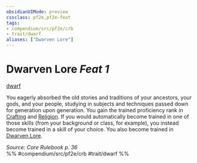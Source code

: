 ```yaml
---
obsidianUIMode: preview
cssclass: pf2e,pf2e-feat
tags:
- compendium/src/pf2e/crb
- trait/dwarf
aliases: ["Dwarven Lore"]
---
```

# Dwarven Lore  *Feat 1*  
[dwarf](../../Rules/traits/dwarf.md)  


You eagerly absorbed the old stories and traditions of your ancestors, your gods, and your people, studying in subjects and techniques passed down for generation upon generation. You gain the trained proficiency rank in [Crafting](../skills.md#Crafting) and [Religion](../skills.md#Religion). If you would automatically become trained in one of those skills (from your background or class, for example), you instead become trained in a skill of your choice. You also become trained in [Dwarven Lore](../skills.md#Lore).

*Source: Core Rulebook p. 36*  
%% #compendium/src/pf2e/crb #trait/dwarf %%